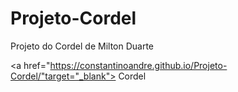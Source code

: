 # Projeto-Cordel
Projeto do Cordel de Milton Duarte

<a href="https://constantinoandre.github.io/Projeto-Cordel/"target="_blank"> Cordel </a>
